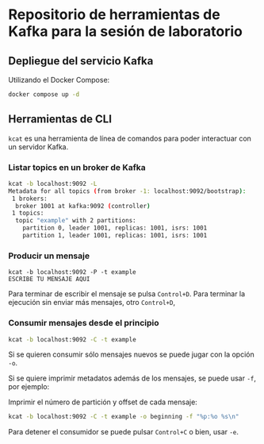 # Repositorio de herramientas de Kafka para la sesión de laboratorio

## Depliegue del servicio Kafka

Utilizando el Docker Compose:

```bash
docker compose up -d
```

## Herramientas de CLI

`kcat` es una herramienta de línea de comandos para poder interactuar con un servidor Kafka.

### Listar topics en un broker de Kafka

```bash
kcat -b localhost:9092 -L
Metadata for all topics (from broker -1: localhost:9092/bootstrap):
 1 brokers:
  broker 1001 at kafka:9092 (controller)
 1 topics:
  topic "example" with 2 partitions:
    partition 0, leader 1001, replicas: 1001, isrs: 1001
    partition 1, leader 1001, replicas: 1001, isrs: 1001

```

### Producir un mensaje

```
kcat -b localhost:9092 -P -t example
ESCRIBE TU MENSAJE AQUI
```

Para terminar de escribir el mensaje se pulsa `Control+D`. Para terminar la ejecución sin enviar más mensajes,
otro `Control+D`,

### Consumir mensajes desde el principio

```bash
kcat -b localhost:9092 -C -t example
```

Si se quieren consumir sólo mensajes nuevos se puede jugar con la opción `-o`.

Si se quiere imprimir metadatos además de los mensajes, se puede usar `-f`, por ejemplo:

Imprimir el número de partición y offset de cada mensaje:

```bash
kcat -b localhost:9092 -C -t example -o beginning -f "%p:%o %s\n"
```

Para detener el consumidor se puede pulsar `Control+C` o bien, usar `-e`.
